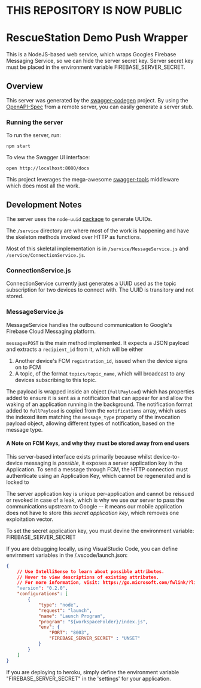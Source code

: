 # THIS REPOSITORY IS NOW PUBLIC

# RescueStation Demo Push Wrapper
This is a NodeJS-based web service, which wraps Googles Firebase Messaging Service, so we can hide the server secret key.
Server secret key must be placed in the environment variable FIREBASE_SERVER_SECRET.

## Overview
This server was generated by the [swagger-codegen](https://github.com/swagger-api/swagger-codegen) project.  By using the [OpenAPI-Spec](https://github.com/OAI/OpenAPI-Specification) from a remote server, you can easily generate a server stub.

### Running the server
To run the server, run:

```
npm start
```

To view the Swagger UI interface:

```
open http://localhost:8080/docs
```

This project leverages the mega-awesome [swagger-tools](https://github.com/apigee-127/swagger-tools) middleware which does most all the work.

## Development Notes

The server uses the `node-uuid` [package](https://github.com/broofa/node-uuid) to generate UUIDs.

The `/service` directory are where most of the work is happening and have the skeleton methods invoked over HTTP as functions.

Most of this skeletal implementation is in `/service/MessageService.js` and `/service/ConnectionService.js`. 

### ConnectionService.js

ConnectionService currently just generates a UUID used as the topic subscription for two devices to connect with. The UUID is transitory and not stored.

### MessageService.js

MessageService handles the outbound communication to Google's Firebase Cloud Messaging platform.

`messagesPOST` is the main method implemented. It expects a JSON payload and extracts a `recipient_id` from it, which will be either

1. Another device's FCM `registration_id`, issued when the device signs on to FCM
2. A topic, of the format `topics/topic_name`, which will broadcast to any devices subscribing to this topic.

The payload is wrapped inside an object (`fullPayload`) which has properties added to ensure it is sent as a notification that can appear for and allow the waking of an application running in the background. The notification format added to `fullPayload` is copied from the `notifications` array, which uses the indexed item matching the `message_type` property of the invocation payload object, allowing different types of notification, based on the message type.

#### A Note on FCM Keys, and why they must be stored away from end users

This server-based interface exists primarily because whilst device-to-device messaging is *possible*, it exposes a server application key in the Application. To send a message through FCM, the HTTP connection must authenticate using an Application Key, which cannot be regenerated and is locked to 

The server application key is unique per-application and cannot be reissued or revoked in case of a leak, which is why we use *our* server to pass the communications upstream to Google -- it means our mobile application does not have to store this *secret application key*, which removes one exploitation vector.  

To set the secret application key, you must devine the environment variable: FIREBASE_SERVER_SECRET

If you are debugging locally, using VisualStudio Code, you can define envirnment variables in the /.vscode/launch.json:

```json
{
    // Use IntelliSense to learn about possible attributes.
    // Hover to view descriptions of existing attributes.
    // For more information, visit: https://go.microsoft.com/fwlink/?linkid=830387
    "version": "0.2.0",
    "configurations": [
        {
            "type": "node",
            "request": "launch",
            "name": "Launch Program",
            "program": "${workspaceFolder}/index.js",
            "env": {
                "PORT": "8003",
                "FIREBASE_SERVER_SECRET" : "UNSET"
            } 
        }
    ]
}
```

If you are deploying to heroku, simply define the environment variable "FIREBASE_SERVER_SECRET" in the 'settings' for your application.



